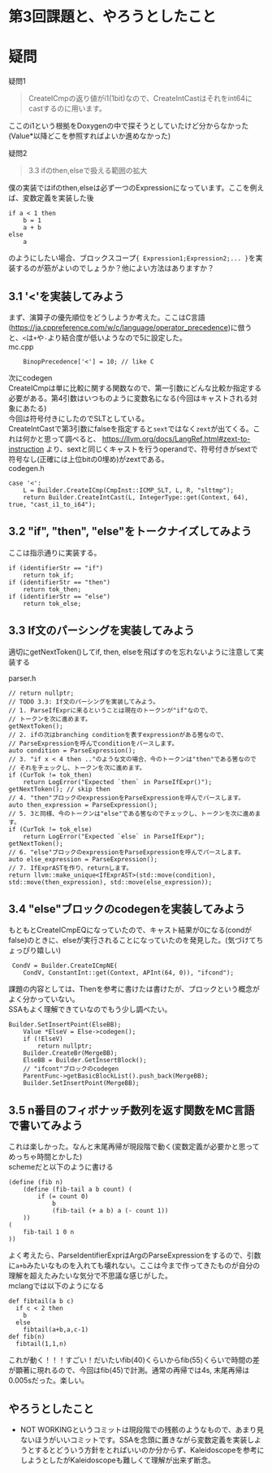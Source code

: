 # 第3回課題と、やろうとしたこと  
  
# 疑問  
疑問1  
> CreateICmpの返り値がi1(1bit)なので、CreateIntCastはそれをint64にcastするのに用います。  
  
ここのi1という根拠をDoxygenの中で探そうとしていたけど分からなかった(Value*以降どこを参照すればよいか進めなかった)  
  
疑問2  
> 3.3 ifのthen,elseで扱える範囲の拡大  
  
僕の実装ではifのthen,elseは必ず一つのExpressionになっています。ここを例えば、変数定義を実装した後  
```  
if a < 1 then  
    b = 1  
    a + b  
else  
    a  
```  
のようにしたい場合、ブロックスコープ`{ Expression1;Expression2;... }`を実装するのが筋がよいのでしょうか？他によい方法はありますか？  
  
## 3.1 '<'を実装してみよう  
まず、演算子の優先順位をどうしようか考えた。ここはC言語(https://ja.cppreference.com/w/c/language/operator_precedence)に倣うと、`<`は`+`や`-`より結合度が低いようなので5に設定した。  
mc.cpp  
```  
    BinopPrecedence['<'] = 10; // like C  
```  
次にcodegen  
CreateICmpは単に比較に関する関数なので、第一引数にどんな比較か指定する必要がある。第4引数はいつものように変数名になる(今回はキャストされる対象にあたる)  
今回は符号付きにしたのでSLTとしている。  
CreateIntCastで第3引数にfalseを指定すると`sext`ではなく`zext`が出てくる。これは何かと思って調べると、 https://llvm.org/docs/LangRef.html#zext-to-instruction より、sextと同じくキャストを行うoperandで、符号付きがsextで符号なし(正確には上位bitの0埋め)がzextである。  
codegen.h  
```  
case '<':  
    L = Builder.CreateICmp(CmpInst::ICMP_SLT, L, R, "slttmp");  
    return Builder.CreateIntCast(L, IntegerType::get(Context, 64), true, "cast_i1_to_i64");  
```  
  
## 3.2 "if", "then", "else"をトークナイズしてみよう  
ここは指示通りに実装する。  
```  
if (identifierStr == "if")  
    return tok_if;  
if (identifierStr == "then")  
    return tok_then;  
if (identifierStr == "else")  
    return tok_else;  
```  
  
## 3.3 If文のパーシングを実装してみよう  
適切にgetNextToken()してif, then, elseを飛ばすのを忘れないように注意して実装する  
  
parser.h  
```  
// return nullptr;  
// TODO 3.3: If文のパーシングを実装してみよう。  
// 1. ParseIfExprに来るということは現在のトークンが"if"なので、  
// トークンを次に進めます。  
getNextToken();  
// 2. ifの次はbranching conditionを表すexpressionがある筈なので、  
// ParseExpressionを呼んでconditionをパースします。  
auto condition = ParseExpression();  
// 3. "if x < 4 then .."のような文の場合、今のトークンは"then"である筈なので  
// それをチェックし、トークンを次に進めます。  
if (CurTok != tok_then)  
    return LogError("Expected `then` in ParseIfExpr()");  
getNextToken(); // skip then  
// 4. "then"ブロックのexpressionをParseExpressionを呼んでパースします。  
auto then_expression = ParseExpression();  
// 5. 3と同様、今のトークンは"else"である筈なのでチェックし、トークンを次に進めます。  
if (CurTok != tok_else)  
    return LogError("Expected `else` in ParseIfExpr");  
getNextToken();  
// 6. "else"ブロックのexpressionをParseExpressionを呼んでパースします。  
auto else_expression = ParseExpression();  
// 7. IfExprASTを作り、returnします。  
return llvm::make_unique<IfExprAST>(std::move(condition), std::move(then_expression), std::move(else_expression));  
```  
  
## 3.4 "else"ブロックのcodegenを実装してみよう  
もともとCreateICmpEQになっていたので、キャスト結果が0になる(condがfalse)のときに、elseが実行されることになっていたのを発見した。(気づけてちょっぴり嬉しい)  
```  
 CondV = Builder.CreateICmpNE(  
    CondV, ConstantInt::get(Context, APInt(64, 0)), "ifcond");  
```  
課題の内容としては、Thenを参考に書けたは書けたが、ブロックという概念がよく分かっていない。  
SSAもよく理解できていなのでもう少し調べたい。  
```  
Builder.SetInsertPoint(ElseBB);  
    Value *ElseV = Else->codegen();  
    if (!ElseV)  
        return nullptr;  
    Builder.CreateBr(MergeBB);  
    ElseBB = Builder.GetInsertBlock();  
    // "ifcont"ブロックのcodegen  
    ParentFunc->getBasicBlockList().push_back(MergeBB);  
    Builder.SetInsertPoint(MergeBB);  
```  
  
## 3.5 n番目のフィボナッチ数列を返す関数をMC言語で書いてみよう  
これは楽しかった。なんと末尾再帰が現段階で動く(変数定義が必要かと思ってめっちゃ時間とかした)  
schemeだと以下のように書ける  
```  
(define (fib n)   
    (define (fib-tail a b count) (  
        if (= count 0)  
            b  
            (fib-tail (+ a b) a (- count 1))  
    ))  
(  
    fib-tail 1 0 n  
))  
```  
よく考えたら、ParseIdentifierExprはArgのParseExpressionをするので、引数に`a+b`みたいなものを入れても壊れない。ここは今まで作ってきたものが自分の理解を超えたみたいな気分で不思議な感じがした。  
mclangでは以下のようになる  
```  
def fibtail(a b c)  
  if c < 2 then  
    b  
  else  
    fibtail(a+b,a,c-1)  
def fib(n)  
  fibtail(1,1,n)  
```  
これが動く！！！すごい！だいたいfib(40)くらいからfib(55)くらいで時間の差が顕著に現れるので、今回はfib(45)で計測。通常の再帰では4s, 末尾再帰は0.005sだった。楽しい。  
  
## やろうとしたこと  
- NOT WORKINGというコミットは現段階での残骸のようなもので、あまり見ないほうがいいコミットです。SSAを念頭に置きながら変数定義を実装しようとするとどういう方針をとればいいのか分からず、Kaleidoscopeを参考にしようとしたがKaleidoscopeも難しくて理解が出来ず断念。